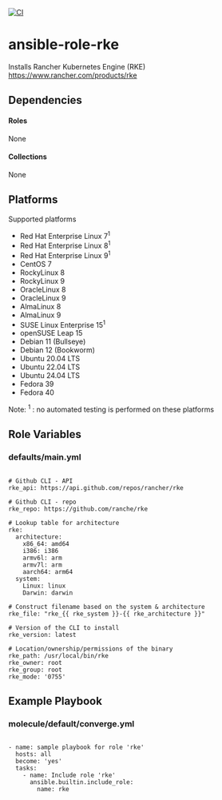 [![CI](https://github.com/de-it-krachten/ansible-role-rke/workflows/CI/badge.svg?event=push)](https://github.com/de-it-krachten/ansible-role-rke/actions?query=workflow%3ACI)


# ansible-role-rke

Installs Rancher Kubernetes Engine (RKE)<br>
https://www.rancher.com/products/rke<br>



## Dependencies

#### Roles
None

#### Collections
None

## Platforms

Supported platforms

- Red Hat Enterprise Linux 7<sup>1</sup>
- Red Hat Enterprise Linux 8<sup>1</sup>
- Red Hat Enterprise Linux 9<sup>1</sup>
- CentOS 7
- RockyLinux 8
- RockyLinux 9
- OracleLinux 8
- OracleLinux 9
- AlmaLinux 8
- AlmaLinux 9
- SUSE Linux Enterprise 15<sup>1</sup>
- openSUSE Leap 15
- Debian 11 (Bullseye)
- Debian 12 (Bookworm)
- Ubuntu 20.04 LTS
- Ubuntu 22.04 LTS
- Ubuntu 24.04 LTS
- Fedora 39
- Fedora 40

Note:
<sup>1</sup> : no automated testing is performed on these platforms

## Role Variables
### defaults/main.yml
<pre><code>
# Github CLI - API
rke_api: https://api.github.com/repos/rancher/rke

# Github CLI - repo
rke_repo: https://github.com/ranche/rke

# Lookup table for architecture
rke:
  architecture:
    x86_64: amd64
    i386: i386
    armv6l: arm
    armv7l: arm
    aarch64: arm64
  system:
    Linux: linux
    Darwin: darwin

# Construct filename based on the system & architecture
rke_file: "rke_{{ rke_system }}-{{ rke_architecture }}"

# Version of the CLI to install
rke_version: latest

# Location/ownership/permissions of the binary
rke_path: /usr/local/bin/rke
rke_owner: root
rke_group: root
rke_mode: '0755'
</pre></code>




## Example Playbook
### molecule/default/converge.yml
<pre><code>
- name: sample playbook for role 'rke'
  hosts: all
  become: 'yes'
  tasks:
    - name: Include role 'rke'
      ansible.builtin.include_role:
        name: rke
</pre></code>

